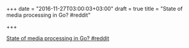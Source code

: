 +++
date = "2016-11-27T03:00:03+03:00"
draft = true
title = "State of media processing in Go?  #reddit"

+++

<p><a href="https://t.co/Niln3tIj2N">State of media processing in Go?  #reddit</a></p>
